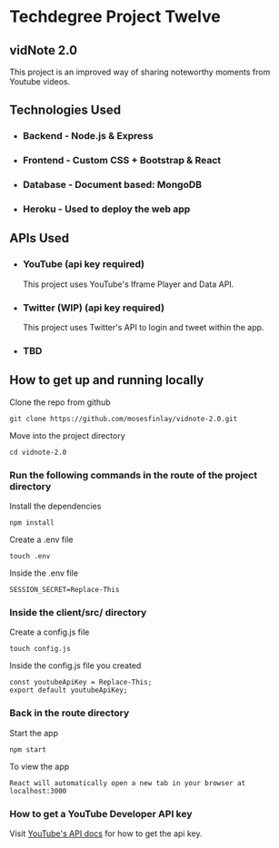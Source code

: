 # Techdegree Project Twelve
## vidNote 2.0

This project is an improved way of sharing noteworthy moments from Youtube videos.

## Technologies Used

- ### Backend - Node.js & Express
- ### Frontend - Custom CSS + Bootstrap & React
- ### Database - Document based: MongoDB
- ### Heroku - Used to deploy the web app

## APIs Used

- ### YouTube (api key required)
  This project uses YouTube's Iframe Player and Data API.

- ### Twitter (WIP) (api key required)
  This project uses Twitter's API to login and tweet within the app.

- ### TBD

## How to get up and running locally

Clone the repo from github
```
git clone https://github.com/mosesfinlay/vidnote-2.0.git
```

Move into the project directory
```
cd vidnote-2.0
```

### Run the following commands in the route of the project directory

Install the dependencies
```
npm install
```

Create a .env file
```
touch .env
```

Inside the .env file
```
SESSION_SECRET=Replace-This
```

### Inside the client/src/ directory

Create a config.js file
```
touch config.js
```

Inside the config.js file you created
```
const youtubeApiKey = Replace-This;
export default youtubeApiKey;
```

### Back in the route directory

Start the app
```
npm start
```

To view the app
```
React will automatically open a new tab in your browser at localhost:3000
```

### How to get a YouTube Developer API key

Visit [YouTube's API docs](https://developers.google.com/youtube/v3/getting-started) for how to get the api key.